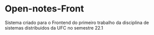# Open-notes-Front
Sistema criado para o Frontend do primeiro trabalho da disciplina de sistemas distribuidos da UFC no semestre 22.1
